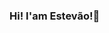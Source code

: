 ### Hi! I'am Estevão!👋

<!--
**estevaohp/estevaohp** is a ✨ _special_ ✨ repository because its `README.md` (this file) appears on your GitHub profile.

Here are some ideas to get you started:

- 🔭 Olá! Meu nome é Estevão Henrique. Tenho 17 anos.
- 🌱 Atualmente estou me desenvolvendo em algumas das principais linguagens de programação, visando me encontrar e me desenvolver cada dia mais!
- 👯 Procuro uma oportunidade de aprendizagem na aréa de Desenvolvimento e DBA, almejando me encontrar em uma dessas duas aréas que admiro muito.
- 📫 How to reach me: Encontre - me através do meu linkedin!
-->
